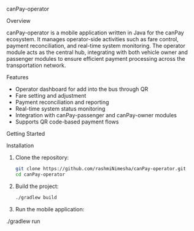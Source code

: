 canPay-operator

Overview

canPay-operator is a mobile application written in Java for the canPay ecosystem. It manages operator-side activities such as fare control, payment reconciliation, and real-time system monitoring. The operator module acts as the central hub, integrating with both vehicle owner and passenger modules to ensure efficient payment processing across the transportation network.

Features

- Operator dashboard for add into the bus through QR
- Fare setting and adjustment
- Payment reconciliation and reporting
- Real-time system status monitoring
- Integration with canPay-passenger and canPay-owner modules
- Supports QR code-based payment flows

 Getting Started

Installation

1. Clone the repository:
   ```bash
   git clone https://github.com/rashmiNimesha/canPay-operator.git
   cd canPay-operator
   ```
2. Build the project:
   
   ```bash
   ./gradlew build
   ```
4. Run the mobile application:

./gradlew run
